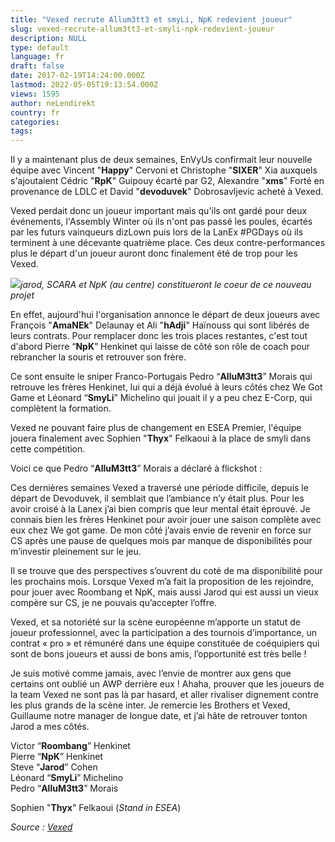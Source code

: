 ```yaml
---
title: "Vexed recrute Allum3tt3 et smyLi, NpK redevient joueur"
slug: vexed-recrute-allum3tt3-et-smyli-npk-redevient-joueur
description: NULL
type: default
language: fr
draft: false
date: 2017-02-19T14:24:00.000Z
lastmod: 2022-05-05T19:13:54.000Z
views: 1595
author: neLendirekt
country: fr
categories:
tags:
---
```

Il y a maintenant plus de deux semaines, EnVyUs confirmait leur nouvelle équipe avec Vincent "**Happy**" Cervoni et Christophe "**SIXER**" Xia auxquels s'ajoutaient Cédric "**RpK**" Guipouy écarté par G2, Alexandre "**xms**" Forté en provenance de LDLC et David "**devoduvek**" Dobrosavljevic acheté à Vexed.

Vexed perdait donc un joueur important mais qu'ils ont gardé pour deux événements, l'Assembly Winter où ils n'ont pas passé les poules, écartés par les futurs vainqueurs dizLown puis lors de la LanEx #PGDays où ils terminent à une décevante quatrième place. Ces deux contre-performances plus le départ d'un joueur auront donc finalement été de trop pour les Vexed.

![](/storage/images/58a9a97781b13_14776633885997jpeg.jpeg)_jarod, SCARA et NpK (au centre) constitueront le coeur de ce nouveau projet_

En effet, aujourd'hui l'organisation annonce le départ de deux joueurs avec François "**AmaNEk**" Delaunay et Ali "**hAdji**" Haïnouss qui sont libérés de leurs contrats. Pour remplacer donc les trois places restantes, c'est tout d'abord Pierre “**NpK**” Henkinet qui laisse de côté son rôle de coach pour rebrancher la souris et retrouver son frère.

Ce sont ensuite le sniper Franco-Portugais Pedro “**AlluM3tt3**” Morais qui retrouve les frères Henkinet, lui qui a déjà évolué à leurs côtés chez We Got Game et Léonard “**SmyLi**” Michelino qui jouait il y a peu chez E-Corp, qui complètent la formation.

Vexed ne pouvant faire plus de changement en ESEA Premier, l'équipe jouera finalement avec Sophien "**Thyx**" Felkaoui à la place de smyli dans cette compétition.

Voici ce que Pedro “**AlluM3tt3**” Morais a déclaré à flickshot :

Ces dernières semaines Vexed a traversé une période difficile, depuis le départ de Devoduvek, il semblait que l’ambiance n’y était plus. Pour les avoir croisé à la Lanex j’ai bien compris que leur mental était éprouvé. Je connais bien les frères Henkinet pour avoir jouer une saison complète avec eux chez We got game. De mon côté j’avais envie de revenir en force sur CS après une pause de quelques mois par manque de disponibilités pour m’investir pleinement sur le jeu.   
  
Il se trouve que des perspectives s’ouvrent du coté de ma disponibilité pour les prochains mois. Lorsque Vexed m’a fait la proposition de les rejoindre, pour jouer avec Roombang et NpK, mais aussi Jarod qui est aussi un vieux compère sur CS, je ne pouvais qu’accepter l’offre.  
  
Vexed, et sa notoriété sur la scène européenne m’apporte un statut de joueur professionnel, avec la participation a des tournois d’importance, un contrat « pro » et rémunéré dans une équipe constituée de coéquipiers qui sont de bons joueurs et aussi de bons amis, l’opportunité est très belle !  
  
Je suis motivé comme jamais, avec l’envie de montrer aux gens que certains ont oublié un AWP derrière eux ! Ahaha, prouver que les joueurs de la team Vexed ne sont pas là par hasard, et aller rivaliser dignement contre les plus grands de la scène inter. Je remercie les Brothers et Vexed, Guillaume notre manager de longue date, et j’ai hâte de retrouver tonton Jarod a mes côtés. 

Victor “**Roombang**” Henkinet  
Pierre “**NpK**” Henkinet  
Steve “**Jarod**” Cohen  
Léonard “**SmyLi**” Michelino  
Pedro “**AlluM3tt3**” Morais

Sophien "**Thyx**" Felkaoui (_Stand in ESEA_)

_Source : [Vexed](http://www.vexedmultigaming.com/team-vexed/goodbye-and-welcome-csgo-roster-update/)_
